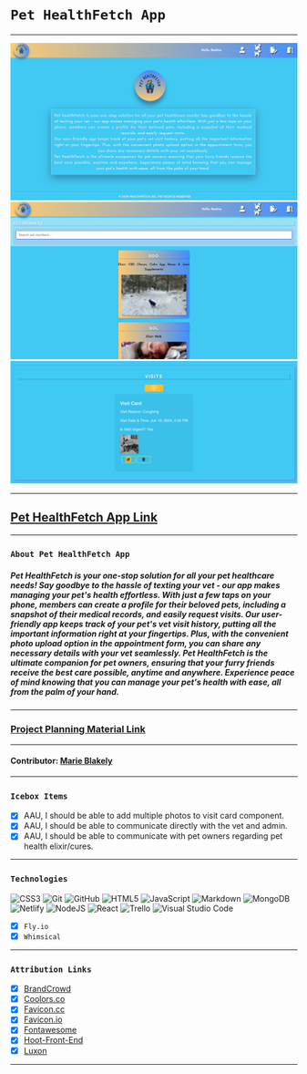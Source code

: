 # `Pet HealthFetch App`
***

![Image 1](src/assets/images/Landing.png)
![Image 2](src/assets/images/PetList.png)
![Image 3](src/assets/images/VisitCard.png)

---

## [Pet HealthFetch App Link]()

---

### `About Pet HealthFetch App`
##### Pet HealthFetch is your one-stop solution for all your pet healthcare needs! Say goodbye to the hassle of texting your vet - our app makes managing your pet's health effortless. With just a few taps on your phone, members can create a profile for their beloved pets, including a snapshot of their medical records, and easily request visits. Our user-friendly app keeps track of your pet's vet visit history, putting all the important information right at your fingertips. Plus, with the convenient photo upload option in the appointment form, you can share any necessary details with your vet seamlessly. Pet HealthFetch is the ultimate companion for pet owners, ensuring that your furry friends receive the best care possible, anytime and anywhere. Experience peace of mind knowing that you can manage your pet's health with ease, all from the palm of your hand. 

---

### [Project Planning Material Link](https://trello.com/b/8Uei3orD/pet-healthfetch-app-mern-stack)

---

#### Contributor: [Marie Blakely](https://github.com/marieblakely)

---

### `Icebox Items`

- [x] AAU, I should be able to add multiple photos to visit card component. 
- [x] AAU, I should be able to communicate directly with the vet and admin.
- [x] AAU, I should be able to communicate with pet owners regarding pet health elixir/cures.

---

### `Technologies`

![CSS3](https://img.shields.io/badge/css3-%231572B6.svg?style=for-the-badge&logo=css3&logoColor=white)
![Git](https://img.shields.io/badge/git-%23F05033.svg?style=for-the-badge&logo=git&logoColor=white)
![GitHub](https://img.shields.io/badge/github-%23121011.svg?style=for-the-badge&logo=github&logoColor=white)
![HTML5](https://img.shields.io/badge/html5-%23E34F26.svg?style=for-the-badge&logo=html5&logoColor=white)
![JavaScript](https://img.shields.io/badge/javascript-%23323330.svg?style=for-the-badge&logo=javascript&logoColor=%23F7DF1E)
![Markdown](https://img.shields.io/badge/markdown-%23000000.svg?style=for-the-badge&logo=markdown&logoColor=white)
![MongoDB](https://img.shields.io/badge/MongoDB-%234ea94b.svg?style=for-the-badge&logo=mongodb&logoColor=white)
![Netlify](https://img.shields.io/badge/netlify-%23000000.svg?style=for-the-badge&logo=netlify&logoColor=#00C7B7)
![NodeJS](https://img.shields.io/badge/node.js-6DA55F?style=for-the-badge&logo=node.js&logoColor=white)
![React](https://img.shields.io/badge/react-%2320232a.svg?style=for-the-badge&logo=react&logoColor=%2361DAFB)
![Trello](https://img.shields.io/badge/Trello-%23026AA7.svg?style=for-the-badge&logo=Trello&logoColor=white)
![Visual Studio Code](https://img.shields.io/badge/Visual%20Studio%20Code-0078d7.svg?style=for-the-badge&logo=visual-studio-code&logoColor=white)
- [x] `Fly.io`
- [x] `Whimsical`

---

### `Attribution Links`

- [x] [BrandCrowd](https://www.brandcrowd.com/) <br>
- [x] [Coolors.co](https://coolors.co/gradients) <br>
- [x] [Favicon.cc](https://www.favicon.cc/) <br>
- [x] [Favicon.io](https://favicon.io/) <br>
- [x] [Fontawesome](https://fontawesome.com/search?q=user&o=r&m=free) <br>
- [x] [Hoot-Front-End](https://github.com/SEI-Remote/hoot-front-end) <br>
- [x] [Luxon](https://github.com/moment/luxon/blob/master/docs/install.md) <br>

***